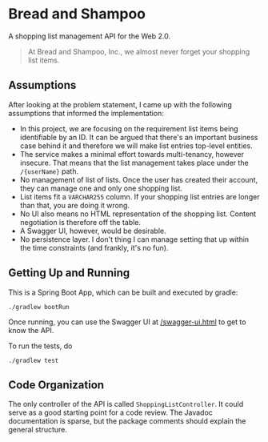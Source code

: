 # Bread and Shampoo

A shopping list management API for the Web 2.0.

> At Bread and Shampoo, Inc., we almost never forget your shopping list items.

## Assumptions

After looking at the problem statement, I came up with the following assumptions that informed the
implementation:

* In this project, we are focusing on the requirement list items being identifiable by an ID. It can
  be argued that there's an important business case behind it and therefore we will make list
  entries top-level entities.
* The service makes a minimal effort towards multi-tenancy, however insecure. That means that the
  list management takes place under the `/{userName}` path.
* No management of list of lists. Once the user has created their account, they can manage one and
  only one shopping list.
* List items fit a `VARCHAR255` column. If your shopping list entries are longer than that, you are
  doing it wrong.
* No UI also means no HTML representation of the shopping list. Content negotiation is therefore off
  the table.
* A Swagger UI, however, would be desirable.
* No persistence layer. I don't thing I can manage setting that up within the time constraints (and
  frankly, it's no fun).

## Getting Up and Running

This is a Spring Boot App, which can be built and executed by gradle:

`./gradlew bootRun`

Once running, you can use the Swagger UI at [/swagger-ui.html][1] to get to know the API.

To run the tests, do

```shell
./gradlew test
```

## Code Organization

The only controller of the API is called `ShoppingListController`. It could serve as a good starting point for a code 
review. The Javadoc documentation is sparse, but the package comments should explain the general structure.

[1]: http://localhost:8080/swagger-ui.html